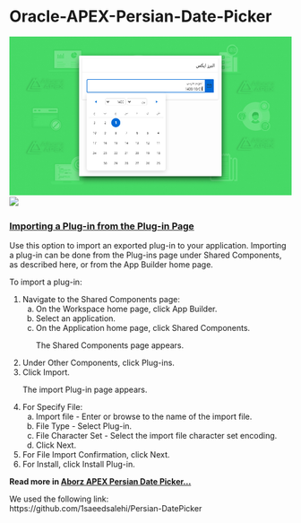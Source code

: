 # Oracle-APEX-Persian-Date-Picker
<img src="https://github.com/alborzapex/Oracle-APEX-Persian-Date-Picker/blob/main/alborzapex-persian-date-picker.jpg">
<img src="https://alborzapex.com/wp-content/uploads/2021/12/alborzapex-persian-date-picker-setting-1.jpg">
<div class="props_rev_3"><a id="GUID-026EF048-9FDD-49A1-B17E-BA8051967B86" name="GUID-026EF048-9FDD-49A1-B17E-BA8051967B86" tabindex="-1"></a>

<h3 id="HTMDB-GUID-026EF048-9FDD-49A1-B17E-BA8051967B86" class="sect3"><span class="enumeration_section"></span><a href="https://docs.oracle.com/en/database/oracle/application-express/19.1/htmdb/implementing-plug-ins.html#GUID-026EF048-9FDD-49A1-B17E-BA8051967B86" target="_blank" title="Create plug-ins to declaratively extend, share, and reuse the built-in types available with Oracle Application Express.">Importing a Plug-in from the Plug-in Page</a>
               </h3>
               <div>
                  <div class="p">Use this option to import an exported plug-in to your application. Importing a plug-in can be done from the Plug-ins page under Shared Components, as described here, or from the <span>App Builder</span> home page.
                  </div>
                  <!-- class="section" -->
                  <div class="section">
                     <p>To import a plug-in:</p>
                  </div>
                  <!-- class="section" -->
                  <ol>
                     <li class="stepexpand"><span>Navigate to the Shared Components page:</span><ol type="a">
                           <li class="substepexpand"><span>On the Workspace home page, click <span><span class="uicontrol bold">App Builder</span></span>.</span></li>
                           <li class="substepexpand"><span>Select an application. </span></li>
                           <li class="substepexpand"><span>On the Application home page, click <span class="uicontrol bold">Shared Components</span>.</span><div>
                                 <p>The Shared Components page appears. </p>
                              </div>
                           </li>
                        </ol>
                     </li>
                     <li class="stepexpand"><span>Under Other Components, click <span class="uicontrol bold">Plug-ins</span>.</span></li>
                     <li class="stepexpand"><span>Click <span class="uicontrol bold">Import</span>. </span><div>
                           <p>The import Plug-in page appears.</p>
                        </div>
                     </li>
                     <li class="stepexpand"><span>For Specify File:</span><ol type="a">
                           <li><span>Import file - Enter or browse to the name of the import file.</span></li>
                           <li><span>File Type - Select <span class="uicontrol bold">Plug-in</span>.</span></li>
                           <li><span>File Character Set - Select the import file character set encoding.</span></li>
                           <li><span>Click <span class="uicontrol bold">Next</span>.</span></li>
                        </ol>
                     </li>
                     <li class="stepexpand"><span>For File Import Confirmation, click <span class="uicontrol bold">Next</span>.</span></li>
                     <li class="stepexpand"><span>For Install, click <span class="uicontrol bold">Install Plug-in</span>.</span></li>
                  </ol>
               </div>
            </div>
            <strong>Read more in </strong>
            <strong><a href="https://alborzapex.com/product/%d8%aa%d9%82%d9%88%db%8c%d9%85-%d9%81%d8%a7%d8%b1%d8%b3%db%8c-persian-date-picker/"  target="_blank">Aborz APEX Persian Date Picker...</a></strong>
</br>
<p>
<div>We used the following link:</div>
https://github.com/1saeedsalehi/Persian-DatePicker
</p>
